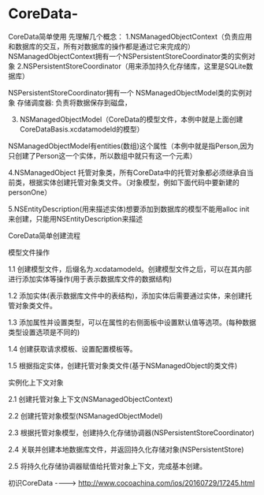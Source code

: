# CoreData-
CoreData简单使用
先理解几个概念：
1.NSManagedObjectContext（负责应用和数据库的交互，所有对数据库的操作都是通过它来完成的）
NSManagedObjectContext拥有一个NSPersistentStoreCoordinator类的实例对象
2.NSPersistentStoreCoordinator（用来添加持久化存储库，这里是SQLite数据库）

NSPersistentStoreCoordinator拥有一个 NSManagedObjectModel类的实例对象 存储调度器: 负责将数据保存到磁盘，

3. NSManagedObjectModel（CoreData的模型文件，本例中就是上面创建CoreDataBasis.xcdatamodeld的模型）

NSManagedObjectModel有entities(数组)这个属性（本例中就是指Person,因为只创建了Person这一个实体，所以数组中就只有这一个元素）

4.NSManagedObject 托管对象类，所有CoreData中的托管对象都必须继承自当前类，根据实体创建托管对象类文件。（对象模型，例如下面代码中要新建的personOne） 

5.NSEntityDescription(用来描述实体)想要添加到数据库的模型不能用alloc init 来创建，只能用NSEntityDescription来描述

CoreData简单创建流程

模型文件操作

1.1 创建模型文件，后缀名为.xcdatamodeld。创建模型文件之后，可以在其内部进行添加实体等操作(用于表示数据库文件的数据结构)

1.2 添加实体(表示数据库文件中的表结构)，添加实体后需要通过实体，来创建托管对象类文件。

1.3 添加属性并设置类型，可以在属性的右侧面板中设置默认值等选项。(每种数据类型设置选项是不同的)

1.4 创建获取请求模板、设置配置模板等。

1.5 根据指定实体，创建托管对象类文件(基于NSManagedObject的类文件)

实例化上下文对象

2.1 创建托管对象上下文(NSManagedObjectContext)

2.2 创建托管对象模型(NSManagedObjectModel)

2.3 根据托管对象模型，创建持久化存储协调器(NSPersistentStoreCoordinator)

2.4 关联并创建本地数据库文件，并返回持久化存储对象(NSPersistentStore)

2.5 将持久化存储协调器赋值给托管对象上下文，完成基本创建。

初识CoreData ----> http://www.cocoachina.com/ios/20160729/17245.html
